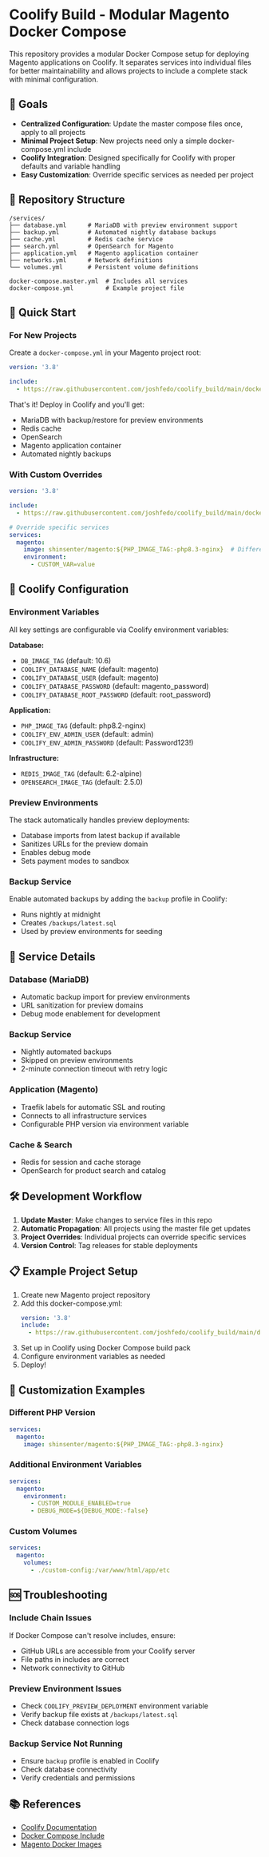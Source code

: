 # Coolify Build - Modular Magento Docker Compose

This repository provides a modular Docker Compose setup for deploying Magento applications on Coolify. It separates services into individual files for better maintainability and allows projects to include a complete stack with minimal configuration.

## 🎯 Goals

- **Centralized Configuration**: Update the master compose files once, apply to all projects
- **Minimal Project Setup**: New projects need only a simple docker-compose.yml include
- **Coolify Integration**: Designed specifically for Coolify with proper defaults and variable handling
- **Easy Customization**: Override specific services as needed per project

## 📁 Repository Structure

```
/services/
├── database.yml      # MariaDB with preview environment support
├── backup.yml        # Automated nightly database backups  
├── cache.yml         # Redis cache service
├── search.yml        # OpenSearch for Magento
├── application.yml   # Magento application container
├── networks.yml      # Network definitions
└── volumes.yml       # Persistent volume definitions

docker-compose.master.yml  # Includes all services
docker-compose.yml         # Example project file
```

## 🚀 Quick Start

### For New Projects

Create a `docker-compose.yml` in your Magento project root:

```yaml
version: '3.8'

include:
  - https://raw.githubusercontent.com/joshfedo/coolify_build/main/docker-compose.master.yml
```

That's it! Deploy in Coolify and you'll get:
- MariaDB with backup/restore for preview environments
- Redis cache
- OpenSearch
- Magento application container
- Automated nightly backups

### With Custom Overrides

```yaml
version: '3.8'

include:
  - https://raw.githubusercontent.com/joshfedo/coolify_build/main/docker-compose.master.yml

# Override specific services
services:
  magento:
    image: shinsenter/magento:${PHP_IMAGE_TAG:-php8.3-nginx}  # Different PHP version
    environment:
      - CUSTOM_VAR=value
```

## 🔧 Coolify Configuration

### Environment Variables

All key settings are configurable via Coolify environment variables:

**Database:**
- `DB_IMAGE_TAG` (default: 10.6)
- `COOLIFY_DATABASE_NAME` (default: magento)
- `COOLIFY_DATABASE_USER` (default: magento) 
- `COOLIFY_DATABASE_PASSWORD` (default: magento_password)
- `COOLIFY_DATABASE_ROOT_PASSWORD` (default: root_password)

**Application:**
- `PHP_IMAGE_TAG` (default: php8.2-nginx)
- `COOLIFY_ENV_ADMIN_USER` (default: admin)
- `COOLIFY_ENV_ADMIN_PASSWORD` (default: Password123!)

**Infrastructure:**
- `REDIS_IMAGE_TAG` (default: 6.2-alpine)
- `OPENSEARCH_IMAGE_TAG` (default: 2.5.0)

### Preview Environments

The stack automatically handles preview deployments:
- Database imports from latest backup if available
- Sanitizes URLs for the preview domain
- Enables debug mode
- Sets payment modes to sandbox

### Backup Service

Enable automated backups by adding the `backup` profile in Coolify:
- Runs nightly at midnight
- Creates `/backups/latest.sql`
- Used by preview environments for seeding

## 🔄 Service Details

### Database (MariaDB)
- Automatic backup import for preview environments
- URL sanitization for preview domains
- Debug mode enablement for development

### Backup Service
- Nightly automated backups
- Skipped on preview environments
- 2-minute connection timeout with retry logic

### Application (Magento)
- Traefik labels for automatic SSL and routing
- Connects to all infrastructure services
- Configurable PHP version via environment variable

### Cache & Search
- Redis for session and cache storage
- OpenSearch for product search and catalog

## 🛠 Development Workflow

1. **Update Master**: Make changes to service files in this repo
2. **Automatic Propagation**: All projects using the master file get updates
3. **Project Overrides**: Individual projects can override specific services
4. **Version Control**: Tag releases for stable deployments

## 📋 Example Project Setup

1. Create new Magento project repository
2. Add this docker-compose.yml:
   ```yaml
   version: '3.8'
   include:
     - https://raw.githubusercontent.com/joshfedo/coolify_build/main/docker-compose.master.yml
   ```
3. Set up in Coolify using Docker Compose build pack
4. Configure environment variables as needed
5. Deploy!

## 🔧 Customization Examples

### Different PHP Version
```yaml
services:
  magento:
    image: shinsenter/magento:${PHP_IMAGE_TAG:-php8.3-nginx}
```

### Additional Environment Variables
```yaml
services:
  magento:
    environment:
      - CUSTOM_MODULE_ENABLED=true
      - DEBUG_MODE=${DEBUG_MODE:-false}
```

### Custom Volumes
```yaml
services:
  magento:
    volumes:
      - ./custom-config:/var/www/html/app/etc
```

## 🆘 Troubleshooting

### Include Chain Issues
If Docker Compose can't resolve includes, ensure:
- GitHub URLs are accessible from your Coolify server
- File paths in includes are correct
- Network connectivity to GitHub

### Preview Environment Issues
- Check `COOLIFY_PREVIEW_DEPLOYMENT` environment variable
- Verify backup file exists at `/backups/latest.sql`
- Check database connection logs

### Backup Service Not Running
- Ensure `backup` profile is enabled in Coolify
- Check database connectivity
- Verify credentials and permissions

## 📚 References

- [Coolify Documentation](https://coolify.io/docs)
- [Docker Compose Include](https://docs.docker.com/compose/multiple-compose-files/include/)
- [Magento Docker Images](https://github.com/shinsenter/php)
